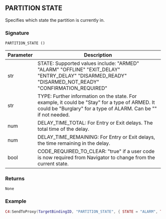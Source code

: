 ## PARTITION STATE

Specifies which state the partition is currently in.


### Signature

`PARTITION_STATE ()`


| Parameter | Description |
| --- | --- |
| str | STATE: Supported values include: "ARMED" "ALARM" "OFFLINE" "EXIT\_DELAY" "ENTRY\_DELAY" "DISARMED\_READY" "DISARMED\_NOT\_READY" "CONFIRMATION\_REQUIRED"  |
| str | TYPE: Further information on the state. For example, it could be "Stay" for a type of ARMED. It could be "Burglary" for a type of ALARM. Can be "" if not needed. |
| num | DELAY\_TIME\_TOTAL:  For Entry or Exit delays. The total time of the delay. |
| num | DELAY\_TIME\_REMAINING: For Entry or Exit delays, the time remaining in the delay. |
| bool | CODE\_REQUIRED\_TO\_CLEAR: "true" if a user code is now required from Navigator to change from the current state. |


### Returns

`None`


### Example

```lua
C4:SendToProxy(TargetBindingID, "PARTITION_STATE", { STATE = "ALARM", TYPE = "BURGLARY", DELAY_TIME_TOTAL = 5, DELAY_TIME_TOTAL = 2, CODE_REQUIRED_TO_CLEAR = true }, "NOTIFY")
```
